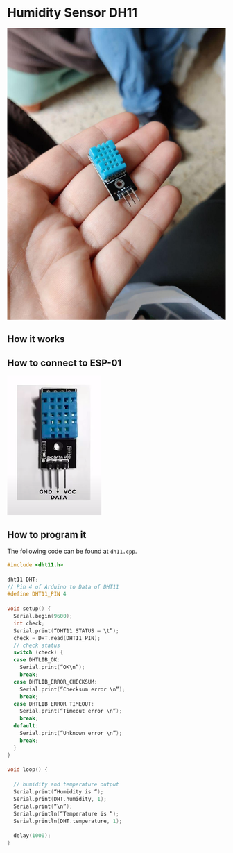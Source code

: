 # Humidity Sensor DH11
![DH11 sensor](./../img/dh11.jpg)
## How it works

## How to connect to ESP-01
![DH11 sensor inputs](../img/dht11-inputs.png)

## How to program it
The following code can be found at `dh11.cpp`.
```c++
#include <dht11.h>

dht11 DHT;
// Pin 4 of Arduino to Data of DHT11
#define DHT11_PIN 4

void setup() {
  Serial.begin(9600);
  int check;
  Serial.print(“DHT11 STATUS – \t”);
  check = DHT.read(DHT11_PIN);
  // check status
  switch (check) {
  case DHTLIB_OK:
    Serial.print(“OK\n”);
    break;
  case DHTLIB_ERROR_CHECKSUM:
    Serial.print(“Checksum error \n”);
    break;
  case DHTLIB_ERROR_TIMEOUT:
    Serial.print(“Timeout error \n”);
    break;
  default:
    Serial.print(“Unknown error \n”);
    break;
  }
}

void loop() {

  // humidity and temperature output
  Serial.print(“Humidity is “);
  Serial.print(DHT.humidity, 1);
  Serial.print(“\n”);
  Serial.println(“Temperature is “);
  Serial.println(DHT.temperature, 1);

  delay(1000);
}
```

